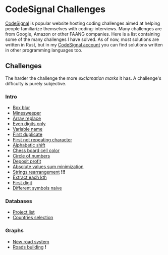 # CodeSignal Challenges

[CodeSignal](https://codesignal.com/) is popular website hosting coding challenges aimed at helping people familiarize themselves with coding-interviews. Many challenges are from Google, Amazon or other FAANG companies. Here is a list containing some of the many challenges I have solved. As of now, most solutions are written in Rust, but in my [CodeSignal account](https://app.codesignal.com/profile/costas_v) you can find solutions written in other programming languages too.

## Challenges

The harder the challenge the more *exclamation marks* it has. A challenge's difficulty is purely subjective.

### Intro

* [Box blur](box_blur/box_blur.md)
* [Minesweeper](minesweeper/minesweeper.md)
* [Array replace](array_replace/array_replace.md)
* [Even digits only](even_digits_only/even_digits_only.md)
* [Variable name](variable_name/variable_name.md)
* [First duplicate](first_duplicate/first_duplicate.md)
* [First not repeating character](first_not_repeating_character/first_not_repeating_character.md)
* [Alphabetic shift](alphabetic_shift/alphabetic_shift.md)
* [Chess board cell color](chess_board_cell_color/chess_board_cell_color.md)
* [Circle of numbers](circle_of_numbers/circle_of_numbers.md)
* [Deposit profit](deposit_profit/deposit_profit.md)
* [Absolute values sum minimization](absolute_values_sum_minimization/absolute_values_sum_minimization.md)
* [Strings rearrangement](strings_rearrangement/strings_rearrangement.md) **!!!**
* [Extract each kth](extract_each_kth/extract_each_kth.md)
* [First digit](first_digit/first_digit.md)
* [Different symbols naive](different_symbols_naive/different_symbols_naive.md)

### Databases

* [Project list](project_list/project_list.md)
* [Countries selection](countries_selection/countries_selection.md)

### Graphs

* [New road system](new_road_system/new_road_system.md)
* [Roads building](roads_building/roads_building.md) **!**
